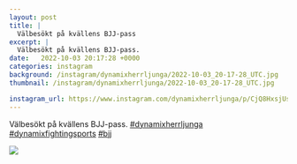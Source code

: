 ```yaml
---
layout: post
title: |
  Välbesökt på kvällens BJJ-pass
excerpt: |
  Välbesökt på kvällens BJJ-pass.   
date:   2022-10-03 20:17:28 +0000
categories: instagram
background: /instagram/dynamixherrljunga/2022-10-03_20-17-28_UTC.jpg
thumbnail: /instagram/dynamixherrljunga/2022-10-03_20-17-28_UTC.jpg

instagram_url: https://www.instagram.com/dynamixherrljunga/p/CjQ8HxsjUsF
---
```

Välbesökt på kvällens BJJ-pass. [#dynamixherrljunga](https://www.instagram.com/explore/tags/dynamixherrljunga/) [#dynamixfightingsports](https://www.instagram.com/explore/tags/dynamixfightingsports/) [#bjj](https://www.instagram.com/explore/tags/bjj/)



<img src='{{ site.baseurl }}/instagram/dynamixherrljunga/2022-10-03_20-17-28_UTC.jpg' class='img-fluid' />
